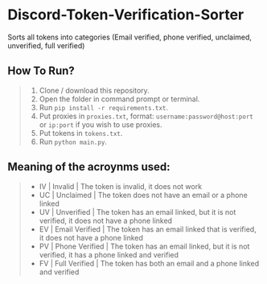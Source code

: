 # Discord-Token-Verification-Sorter
Sorts all tokens into categories (Email verified, phone verified, unclaimed, unverified, full verified)

## How To Run?
> 1) Clone / download this repository.
> 2) Open the folder in command prompt or terminal.
> 3) Run `pip install -r requirements.txt`.
> 4) Put proxies in  `proxies.txt`, format: `username:password@host:port` or `ip:port` if you wish to use proxies.
> 5) Put tokens in `tokens.txt`.
> 6) Run `python main.py`.

## Meaning of the acroynms used:
> - IV | Invalid | The token is invalid, it does not work 
> - UC | Unclaimed | The token does not have an email or a phone linked 
> - UV | Unverified | The token has an email linked, but it is not verified, it does not have a phone linked 
> - EV | Email Verified | The token has an email linked that is verified, it does not have a phone linked 
> - PV | Phone Verified | The token has an email linked, but it is not verified, it has a phone linked and verified 
> - FV | Full Verified | The token has both an email and a phone linked and verified 
